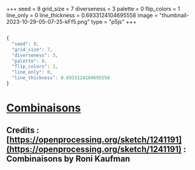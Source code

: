 +++
seed = 8
grid_size = 7
diverseness = 3
palette = 0
flip_colors = 1
line_only = 0
line_thickness = 0.6933124104695558
image = "thumbnail-2023-10-29-05-07-25-kFf5.png"
type = "p5js"
+++


~~~javascript

{
  "seed": 8,
  "grid_size": 7,
  "diverseness": 3,
  "palette": 0,
  "flip_colors": 1,
  "line_only": 0,
  "line_thickness": 0.6933124104695558
}

~~~




# [Combinaisons](https://openprocessing.org/sketch/2065396)
## Credits : [https://openprocessing.org/sketch/1241191](https://openprocessing.org/sketch/1241191) : Combinaisons by Roni Kaufman


